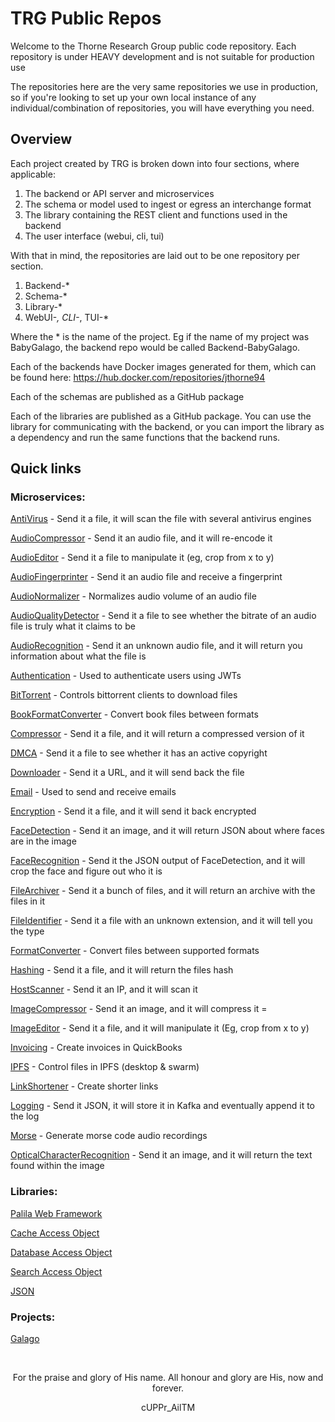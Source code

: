 # TRG Public Repos

Welcome to the Thorne Research Group public code repository. Each repository is under HEAVY development and is not suitable for production use

The repositories here are the very same repositories we use in production, so if you're looking to set up your own local instance of any individual/combination of repositories, you will have everything you need.

## Overview

Each project created by TRG is broken down into four sections, where applicable:
1. The backend or API server and microservices
2. The schema or model used to ingest or egress an interchange format
3. The library containing the REST client and functions used in the backend
4. The user interface (webui, cli, tui)

With that in mind, the repositories are laid out to be one repository per section.

1. Backend-*
2. Schema-*
3. Library-*
4. WebUI-*, CLI-*, TUI-*

Where the * is the name of the project. Eg if the name of my project was BabyGalago, the backend repo would be called Backend-BabyGalago.

Each of the backends have Docker images generated for them, which can be found here: https://hub.docker.com/repositories/jthorne94

Each of the schemas are published as a GitHub package

Each of the libraries are published as a GitHub package. You can use the library for communicating with the backend, or you can import the library as a dependency and run the same functions that the backend runs.

## Quick links

### Microservices:

[AntiVirus](https://github.com/orgs/ThorneResearchGroup/repositories?q=AntiVirus&type=all&language=&sort=) - Send it a file, it will scan the file with several antivirus engines

[AudioCompressor](https://github.com/orgs/ThorneResearchGroup/repositories?q=AudioCompressor&type=all&language=&sort=) - Send it an audio file, and it will re-encode it

[AudioEditor](https://github.com/orgs/ThorneResearchGroup/repositories?q=AudioEditor&type=all&language=&sort=) - Send it a file to manipulate it (eg, crop from x to y)

[AudioFingerprinter](https://github.com/orgs/ThorneResearchGroup/repositories?q=AudioFingerprinter&type=all&language=&sort=) - Send it an audio file and receive a fingerprint

[AudioNormalizer](https://github.com/orgs/ThorneResearchGroup/repositories?q=AudioNormalizer&type=all&language=&sort=) - Normalizes audio volume of an audio file

[AudioQualityDetector](https://github.com/orgs/ThorneResearchGroup/repositories?q=AudioQualityDetector&type=all&language=&sort=) - Send it a file to see whether the bitrate of an audio file is truly what it claims to be

[AudioRecognition](https://github.com/orgs/ThorneResearchGroup/repositories?q=AudioRecognition&type=all&language=&sort=) - Send it an unknown audio file, and it will return you information about what the file is

[Authentication](https://github.com/orgs/ThorneResearchGroup/repositories?q=Authentication&type=all&language=&sort=) - Used to authenticate users using JWTs

[BitTorrent](https://github.com/orgs/ThorneResearchGroup/repositories?q=BitTorrent&type=all&language=&sort=) - Controls bittorrent clients to download files

[BookFormatConverter](https://github.com/orgs/ThorneResearchGroup/repositories?q=BookFormatConverter&type=all&language=&sort=) - Convert book files between formats

[Compressor](https://github.com/orgs/ThorneResearchGroup/repositories?q=Compressor&type=all&language=&sort=) - Send it a file, and it will return a compressed version of it

[DMCA](https://github.com/orgs/ThorneResearchGroup/repositories?q=DMCA&type=all&language=&sort=) - Send it a file to see whether it has an active copyright

[Downloader](https://github.com/orgs/ThorneResearchGroup/repositories?q=Downloader&type=all&language=&sort=) - Send it a URL, and it will send back the file

[Email](https://github.com/orgs/ThorneResearchGroup/repositories?q=Email&type=all&language=&sort=) - Used to send and receive emails

[Encryption](https://github.com/orgs/ThorneResearchGroup/repositories?q=Encryption&type=all&language=&sort=) - Send it a file, and it will send it back encrypted

[FaceDetection](https://github.com/orgs/ThorneResearchGroup/repositories?q=FaceDetection&type=all&language=&sort=) - Send it an image, and it will return JSON about where faces are in the image

[FaceRecognition](https://github.com/orgs/ThorneResearchGroup/repositories?q=FaceRecognition&type=all&language=&sort=) - Send it the JSON output of FaceDetection, and it will crop the face and figure out who it is

[FileArchiver](https://github.com/orgs/ThorneResearchGroup/repositories?q=FileArchiver&type=all&language=&sort=) - Send it a bunch of files, and it will return an archive with the files in it

[FileIdentifier](https://github.com/orgs/ThorneResearchGroup/repositories?q=FileIdentifier&type=all&language=&sort=) - Send it a file with an unknown extension, and it will tell you the type

[FormatConverter](https://github.com/orgs/ThorneResearchGroup/repositories?q=FormatConverter&type=all&language=&sort=) - Convert files between supported formats

[Hashing](https://github.com/orgs/ThorneResearchGroup/repositories?q=Hashing&type=all&language=&sort=) - Send it a file, and it will return the files hash

[HostScanner](https://github.com/orgs/ThorneResearchGroup/repositories?q=HostScanner&type=all&language=&sort=) - Send it an IP, and it will scan it

[ImageCompressor](https://github.com/orgs/ThorneResearchGroup/repositories?q=ImageCompressor&type=all&language=&sort=) - Send it an image, and it will compress it =

[ImageEditor](https://github.com/orgs/ThorneResearchGroup/repositories?q=ImageEditor&type=all&language=&sort=) - Send it a file, and it will manipulate it (Eg, crop from x to y)

[Invoicing](https://github.com/orgs/ThorneResearchGroup/repositories?q=Invoicing&type=all&language=&sort=) - Create invoices in QuickBooks

[IPFS](https://github.com/orgs/ThorneResearchGroup/repositories?q=IPFS&type=all&language=&sort=) - Control files in IPFS (desktop & swarm)

[LinkShortener](https://github.com/orgs/ThorneResearchGroup/repositories?q=LinkShortener&type=all&language=&sort=) - Create shorter links

[Logging](https://github.com/orgs/ThorneResearchGroup/repositories?q=Logging&type=all&language=&sort=) - Send it JSON, it will store it in Kafka and eventually append it to the log

[Morse](https://github.com/orgs/ThorneResearchGroup/repositories?q=Morse&type=all&language=&sort=) - Generate morse code audio recordings

[OpticalCharacterRecognition](https://github.com/orgs/ThorneResearchGroup/repositories?q=OpticalCharacterRecognition&type=all&language=&sort=) - Send it an image, and it will return the text found within the image

### Libraries:

[Palila Web Framework](https://github.com/ThorneResearchGroup/WebFramework)

[Cache Access Object](https://github.com/ThorneResearchGroup/CAO)

[Database Access Object](https://github.com/ThorneResearchGroup/DAO)

[Search Access Object](https://github.com/ThorneResearchGroup/SAO)

[JSON](https://github.com/ThorneResearchGroup/Library-JSON)

### Projects:

[Galago](https://github.com/orgs/ThorneResearchGroup/repositories?q=galago&type=all&language=&sort=)

&nbsp;
&nbsp;
&nbsp;
&nbsp;

<p align=center>For the praise and glory of His name. All honour and glory are His, now and forever.</p>

<p align=center>cUPPr_AilTM</p>
